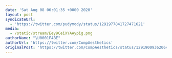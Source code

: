 ```yaml
---
date: 'Sat Aug 08 06:01:35 +0000 2020'
layout: post
syndicateUrl:
  - 'https://twitter.com/pudymody/status/1291977841727471621'
media:
  - /static/stream/Eey9CeiXYAAypig.png
authorName: "\U0001F4BE"
authorUrl: 'https://twitter.com/CompAesthetics'
originalPost: 'https://twitter.com/CompAesthetics/status/1291900936206442496'
---
```

